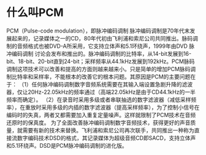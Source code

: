 # 什么叫PCM #
PCM（Pulse-code modulation），即脉冲编码调制
脉冲编码调制是70年代末发展起来的，记录媒体之一的CD，80年代初由飞利浦和索尼公司共同推出。脉码调制的音频格式也被DVD-A所采用，它支持立体声和5.1环绕声，1999年由DVD  脉冲编码调制
讨论会发布和推出的。脉冲编码调制的比特率，从14-bit发展到16-bit、18-bit、20-bit直到24-bit；采样频率从44.1kHz发展到192kHz。PCM脉码调制这项技术可以改善和提高的方面则越来越来小。只是简单的增加PCM脉码调制比特率和采样率，不能根本的改善它的根本问题。其原因是PCM的主要问题在于：
（1）任何脉冲编码调制数字音频系统需要在其输入端设置急剧升降的滤波器，仅让20Hz-22.05kHz的频率通过（高端22.05kHz是由于CD44.1kHz的一半频率而确定）。
（2）在录音时采用多级或者串联抽选的数字滤波器（减低采样频率），在重放时采用多级的内插的数字滤波器（提高采样频率），为了控制小信号在编码时的失真，两者又都需要加入重复定量噪声。这样就限制了PCM技术在音频还原时的保真度。
为了全面改善脉冲编码调制数字音频技术，获得更好的声音质量，就需要有新的技术来替换。飞利浦和索尼公司再次联手，共同推出一种称为直接流数字编码技术DSD的格式，其记录媒体为超级音频CD即SACD，支持立体声和5.1环绕声。DSD是PCM脉冲编码调制的进化版。